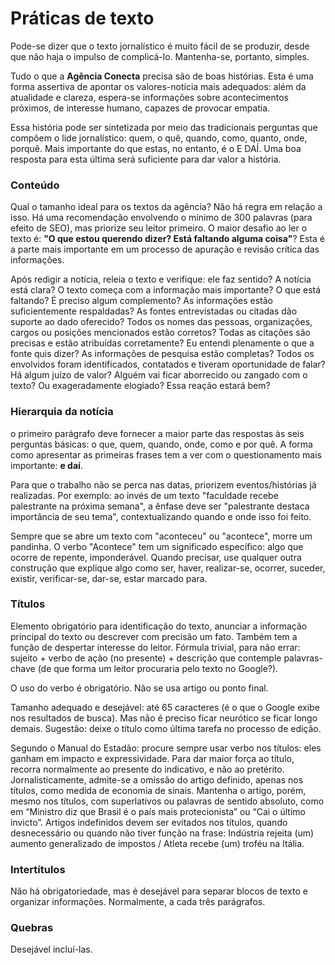 # Práticas de texto

Pode-se dizer que o texto jornalístico é muito fácil de se produzir, desde que não haja o impulso de complicá-lo. Mantenha-se, portanto, simples.

Tudo o que a **Agência Conecta** precisa são de boas histórias. Esta é uma forma assertiva de apontar os valores-notícia mais adequados: além da atualidade e clareza, espera-se informações sobre acontecimentos próximos, de interesse humano, capazes de provocar empatia.

Essa história pode ser sintetizada por meio das tradicionais perguntas que compõem o lide jornalístico: quem, o quê, quando, como, quanto, onde, porquê. Mais importante do que estas, no entanto, é o E DAÍ. Uma boa resposta para esta última será suficiente para dar valor a história.

### Conteúdo

Qual o tamanho ideal para os textos da agência? Não há regra em relação a isso. Há uma recomendação envolvendo o mínimo de 300 palavras \(para efeito de SEO\), mas priorize seu leitor primeiro. O maior desafio ao ler o texto é: **"O que estou querendo dizer? Está faltando alguma coisa"**? Esta é a parte mais importante em um processo de apuração e revisão crítica das informações.

Após redigir a notícia, releia o texto e verifique: ele faz sentido? A notícia está clara? O texto começa com a informação mais importante? O que está faltando? É preciso algum complemento? As informações estão suficientemente respaldadas? As fontes entrevistadas ou citadas dão suporte ao dado oferecido? Todos os nomes das pessoas, organizações, cargos ou posições mencionados estão corretos? Todas as citações são precisas e estão atribuídas corretamente? Eu entendi plenamente o que a fonte quis dizer? As informações de pesquisa estão completas? Todos os envolvidos foram identificados, contatados e tiveram oportunidade de falar? Há algum juízo de valor? Alguém vai ficar aborrecido ou zangado com o texto? Ou exageradamente elogiado? Essa reação estará bem?

### Hierarquia da notícia

o primeiro parágrafo deve fornecer a maior parte das respostas às seis perguntas básicas: o que, quem, quando, onde, como e por quê. A forma como apresentar as primeiras frases tem a ver com o questionamento mais importante: **e daí**.

Para que o trabalho não se perca nas datas, priorizem eventos/histórias já realizadas. Por exemplo: ao invés de um texto "faculdade recebe palestrante na próxima semana", a ênfase deve ser "palestrante destaca importância de seu tema", contextualizando quando e onde isso foi feito.

Sempre que se abre um texto com "aconteceu" ou "acontece", morre um pandinha. O verbo "Acontece" tem um significado específico: algo que ocorre de repente, imponderável. Quando precisar, use qualquer outra construção que explique algo como ser, haver, realizar-se, ocorrer, suceder, existir, verificar-se, dar-se, estar marcado para.

### Títulos

Elemento obrigatório para identificação do texto, anunciar a informação principal do texto ou descrever com precisão um fato. Também tem a função de despertar interesse do leitor. Fórmula trivial, para não errar: sujeito + verbo de ação \(no presente\) + descrição que contemple palavras-chave \(de que forma um leitor procuraria pelo texto no Google?\).

O uso do verbo é obrigatório. Não se usa artigo ou ponto final.

Tamanho adequado e desejável: até 65 caracteres \(é o que o Google exibe nos resultados de busca\). Mas não é preciso ficar neurótico se ficar longo demais. Sugestão: deixe o título como última tarefa no processo de edição.

Segundo o Manual do Estadão: procure sempre usar verbo nos títulos: eles ganham em impacto e expressividade. Para dar maior força ao título, recorra normalmente ao presente do indicativo, e não ao pretérito. Jornalisticamente, admite-se a omissão do artigo definido, apenas nos títulos, como medida de economia de sinais. Mantenha o artigo, porém, mesmo nos títulos, com superlativos ou palavras de sentido absoluto, como em “Ministro diz que Brasil é o país mais protecionista” ou “Cai o último invicto”. Artigos indefinidos devem ser evitados nos títulos, quando desnecessário ou quando não tiver função na frase: Indústria rejeita \(um\) aumento generalizado de impostos / Atleta recebe \(um\) troféu na Itália.

### Intertítulos

Não há obrigatoriedade, mas é desejável para separar blocos de texto e organizar informações. Normalmente, a cada três parágrafos.

### Quebras

Desejável incluí-las.


